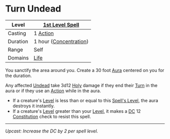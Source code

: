 # Turn Undead

| Level    | [1st Level Spell](1st%20Level%20Spells.md)                            |
| -------- | --------------------------------------------------------------------- |
| Casting  | 1 [Action](../../../../Game%20Procedures/Core%20Procedures/Action.md) |
| Duration | 1 hour ([Concentration](../../../Spellcasting/Concentration.md))      |
| Range    | Self                                                                  |
| Domains  | [Life](../../Spell%20Domains/Life.md)                                 |

You sanctify the area around you. Create a 30 foot [Aura](../../Areas%20of%20Effect/Aura.md) centered on you for the duration.

Any affected [Undead](../../../../Resources%20for%20GMs/Creatures/Creature%20Types/Undead.md) take 3d12 [Holy](../../../../Game%20Procedures/Combat/Damage%20Types/Holy.md) damage if they end their [Turn](../../../../Game%20Procedures/Core%20Procedures/Turn.md) in the aura or if they use an [Action](../../../../Game%20Procedures/Core%20Procedures/Action.md) while in the aura.

- If a creature's [Level](../../../../Player%20Characters/Derived%20Statistics/Level.md) is less than or equal to this [Spell's Level](../../Spell%20Level.md), the aura destroys it instantly.
- If a creature's [Level](../../../../Player%20Characters/Derived%20Statistics/Level.md) greater than your [Level](../../../../Player%20Characters/Derived%20Statistics/Level.md), it makes a [DC](../../../../Game%20Procedures/Core%20Procedures/DC.md) 12 [Constitution](../../../../Player%20Characters/The%20Ability%20Scores/Constitution.md) check to resist this spell.

---
*Upcast: Increase the DC by 2 per spell level.*
